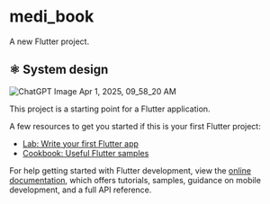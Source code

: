 # medi_book

A new Flutter project.

## ⚛️ System design

![ChatGPT Image Apr 1, 2025, 09_58_20 AM](https://github.com/user-attachments/assets/a11b59f4-a123-457e-9ca5-a0a76436f033)

This project is a starting point for a Flutter application.

A few resources to get you started if this is your first Flutter project:

- [Lab: Write your first Flutter app](https://docs.flutter.dev/get-started/codelab)
- [Cookbook: Useful Flutter samples](https://docs.flutter.dev/cookbook)

For help getting started with Flutter development, view the
[online documentation](https://docs.flutter.dev/), which offers tutorials,
samples, guidance on mobile development, and a full API reference.
